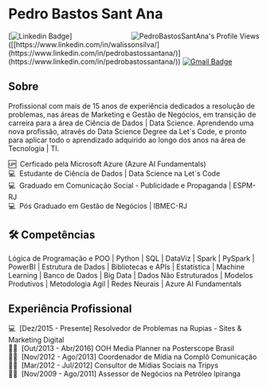 # Pedro Bastos Sant Ana

<img align="right" src="https://komarev.com/ghpvc/?username=pedrobsantana" alt="PedroBastosSantAna's Profile Views" />

[![Linkedin Badge](https://img.shields.io/badge/LinkedIn-PedroBastosSantAna-blue?style=flat-square&logo=Linkedin&logoColor=white&link=[https://www.linkedin.com/in/walissonsilva/](https://www.linkedin.com/in/pedrobastossantana/))]([[https://www.linkedin.com/in/walissonsilva/](https://www.linkedin.com/in/pedrobastossantana/)](https://www.linkedin.com/in/pedrobastossantana/))
[![Gmail Badge](https://img.shields.io/badge/-pedrosan84@gmail.com-c14438?style=flat-square&logo=Gmail&logoColor=white&link=mailto:pedrosan84@gmail.com)](mailto:pedrosan84@gmail.com)  

## Sobre

Profissional com mais de 15 anos de experiência dedicados a resolução de problemas, nas áreas de Marketing e Gestão de Negócios, em transição de carreira para a área de Ciência de Dados | Data Science. Aprendendo uma nova profissão, através do Data Science Degree da Let´s Code, e pronto para aplicar todo o aprendizado adquirido ao longo dos anos na área de Tecnologia | TI.  


🆙 &nbsp;Cerficado pela Microsoft Azure (Azure AI Fundamentals)  
💻 &nbsp;Estudante de Ciência de Dados | Data Science na Let´s Code  
💻 &nbsp;Graduado em Comunicação Social - Publicidade e Propaganda | ESPM-RJ  
💻 &nbsp;Pós Graduado em Gestão de Negócios | IBMEC-RJ  

## 🛠️ Competências

Lógica de Programação e POO | Python | SQL | DataViz | Spark | PySpark | PowerBI | Estrutura de Dados | Bibliotecas e APIs | Estatística | Machine Learning | Banco de Dados | Big Data | Dados Não Estruturados | Modelos Produtivos | Metodologia Agil | Redes Neurais | Azure AI Fundamentals

## Experiência Profissional

💻 &nbsp;[Dez/2015 - Presente] Resolvedor de Problemas na Rupias - Sites & Marketing Digital  
👨‍🏫 &nbsp;[Out/2013 - Abr/2016] OOH Media Planner na Posterscope Brasil  
👨‍🏫 &nbsp;[Nov/2012 - Ago/2013] Coordenador de Mídia na Complô Comunicação  
👨‍🏫 &nbsp;[Mar/2012 - Jul/2012] Consultor de Mídias Sociais na Tripys  
👨‍🏫 &nbsp;[Nov/2009 - Ago/2011] Assessor de Negócios na Petróleo Ipiranga
